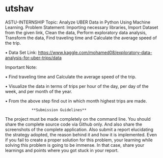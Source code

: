 # utshav
ASTU-INTERNSHIP Topic: Analyze UBER Data in Python Using Machine Learning. Problem Statement: Importing necessary libraries, Import Dataset from the given link, Clean the data, Perform exploratory data analysis, Transform the data, Find traveling time and Calculate the average speed of the trip.

• Data Set Link: https://www.kaggle.com/mohamed08/exploratory-data-analysis-for-uber-trips/data

Important Note:

• Find traveling time and Calculate the average speed of the trip.

• Visualize the data in terms of trips per hour of the day, per day of the week, and per month of the year.

• From the above step find out in which month highest trips are made.
                
                **Submission Guidelines**
The project must be made completely on the command line. You should share the complete source code via Github only. And also share the screenshots of the complete application. Also submit a report elucidating the strategy adopted, the reason behind it and how it is implemented. Even if you fail to create a proper solution for this problem, your learning while solving this problem is going to be immense. In that case, share your learnings and points where you got stuck in your report.
